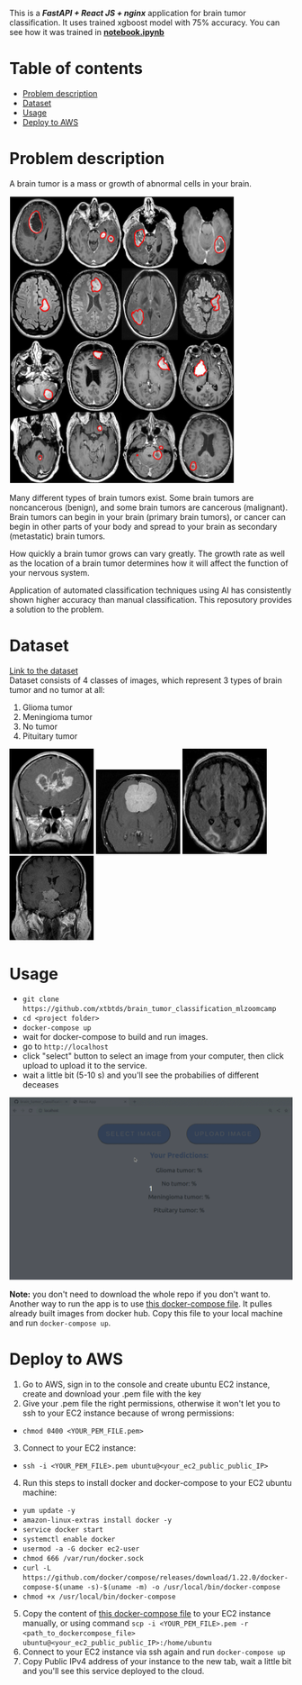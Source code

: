 This is a ***FastAPI + React JS + nginx*** application for brain tumor classification. 
It uses trained xgboost model with 75% accuracy. You can see how it was trained in [**notebook.ipynb**](https://github.com/xtbtds/brain_tumor_prediction/blob/main/backend/notebook.ipynb)  

# Table of contents
* [Problem description](#problem-description)
* [Dataset](#dataset)
* [Usage](#usage)
* [Deploy to AWS](#deploy-to-aws)


# Problem description
A brain tumor is a mass or growth of abnormal cells in your brain.  

<img src="img/descr.jpg" width="400" />  

Many different types of brain tumors exist. Some brain tumors are noncancerous (benign), and some brain tumors are cancerous (malignant). Brain tumors can begin in your brain (primary brain tumors), or cancer can begin in other parts of your body and spread to your brain as secondary (metastatic) brain tumors.

How quickly a brain tumor grows can vary greatly. The growth rate as well as the location of a brain tumor determines how it will affect the function of your nervous system.

Application of automated classification techniques using AI has consistently shown higher accuracy than manual classification. This reposutory provides a solution to the problem.

# Dataset

[Link to the dataset](https://github.com/sartajbhuvaji/brain-tumor-classification-dataset)  
Dataset consists of 4 classes of images, which represent 3 types of brain tumor and no tumor at all:
1. Glioma tumor
2. Meningioma tumor
3. No tumor
4. Pituitary tumor

<p float="left">
  <img src="img/image(1).jpg" width="150" />
  <img src="img/image(2).jpg" width="150" />
  <img src="img/image(3).jpg" width="150" />
  <img src="img/image(5).jpg" width="150" />
</p>


# Usage 
- `git clone https://github.com/xtbtds/brain_tumor_classification_mlzoomcamp`
- `cd <project folder>`
- `docker-compose up`
- wait for docker-compose to build and run images.
- go to `http://localhost` 
- click "select" button to select an image from your computer, then click upload to upload it to the service.
- wait a little bit (5-10 s) and you'll see the probabilies of different deceases

![](app-usage-gif.gif) 

**Note:** you don't need to download the whole repo if you don't want to. Another way to run the app is to use [this  docker-compose file](https://github.com/xtbtds/brain_tumor_classification/blob/main/pulled/docker-compose.yml). It pulles already built images from docker hub. Copy this file to your local machine and run `docker-compose up`. 

# Deploy to AWS
1. Go to AWS, sign in to the console and create ubuntu EC2 instance, create and download your .pem file with the key 
2. Give your .pem file the right permissions, otherwise it won't let you to ssh to your EC2 instance because of wrong permissions:
  - `chmod 0400 <YOUR_PEM_FILE.pem>`
3. Connect to your EC2 instance:
  - `ssh -i <YOUR_PEM_FILE>.pem ubuntu@<your_ec2_public_public_IP>`
4. Run this steps to install docker and docker-compose to your EC2 ubuntu machine:
  - `yum update -y`
  - `amazon-linux-extras install docker -y`
  - `service docker start`
  - `systemctl enable docker`
  - `usermod -a -G docker ec2-user`
  - `chmod 666 /var/run/docker.sock`
  - `curl -L https://github.com/docker/compose/releases/download/1.22.0/docker-compose-$(uname -s)-$(uname -m) -o /usr/local/bin/docker-compose`
  - `chmod +x /usr/local/bin/docker-compose`
5. Copy the content of [this  docker-compose file](https://github.com/xtbtds/brain_tumor_classification/blob/main/pulled/docker-compose.yml) to your EC2 instance manually, or using command `scp -i <YOUR_PEM_FILE>.pem -r <path_to_dockercompose_file> ubuntu@<your_ec2_public_public_IP>:/home/ubuntu`
6. Connect to your EC2 instance via ssh again and run `docker-compose up`
7. Copy Public IPv4 address of your instance to the new tab, wait a little bit and you'll see this service deployed to the cloud.
